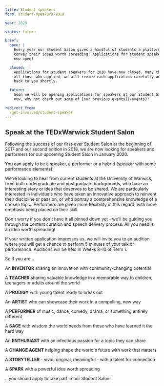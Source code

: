 ```yaml
---
title: Student speakers
form: student-speakers-2019

year: 2020

status: future

brief:
  open: |
    Every year our Student Salon gives a handful of students a platform to
    convey their ideas worth spreading. Applications for student speakers are
    now open!

  closed: |
    Applications for student speakers for 2020 have now closed. Many thanks to
    all those who applied, we will review each application carefully and get
    back to you shortly.

  future: |
    Soon we will be opening applications for speakers at our Student Salon. For
    now, why not check out some of [our previous events](/events)?

redirect_from:
  /get-involved/student-speaker
---
```


## Speak at the TEDxWarwick Student Salon

Following the success of our first-ever Student Salon at the beginning of 2017
and our second edition in 2018, we are now looking for speakers and performers
for our upcoming Student Salon in January 2020.

You can apply to be a speaker, a performer or a hybrid (speaker with some
performance elements).

We're looking to hear from current students at the University of Warwick, from
both undergraduate and postgraduate backgrounds, who have an interesting story
or idea that deserves to be shared. We are particularly interested in
individuals who have taken an innovative approach to reinvent their
discipline or passion, or who portray a comprehensive knowledge of a chosen
topic. Performers are given more flexibility in this regard, with more emphasis
being placed on their skill.

Don't worry if you don't have it all pinned down yet - we'll be guiding you
through the content curation and speech delivery process. All you need is an
idea worth spreading!

If your written application impresses us, we will invite you to an audition
where you will get a chance to perform 5 minutes of your talk or performance.
Auditions will be held in Weeks 8-10 of Term 1.

So if you are...

An **INVENTOR** sharing an innovation with community-changing potential

A **TEACHER** sharing valuable knowledge in a memorable way to children,
teenagers or adults around the world

A **PRODIGY** with young talent ready to break out

An **ARTIST** who can showcase their work in a compelling, new way

A **PERFORMER** of music, dance, comedy, drama, or something entirely
different

A **SAGE** with wisdom the world needs from those who have learned it the hard
way

An **ENTHUSIAST** with an infectious passion for a topic they can share

A **CHANGE AGENT** helping shape the world's future with work that matters

A **STORYTELLER** - vivid, original, meaningful - with a talent for connection

A **SPARK** with a powerful idea worth spreading

...you should apply to take part in our Student Salon!
